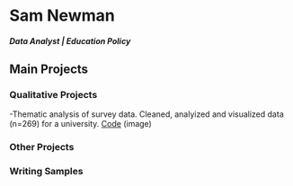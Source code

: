 # Sam Newman

##### Data Analyst | Education Policy 

## Main Projects 
### Qualitative Projects 
-Thematic analysis of survey data. Cleaned, analyized and visualized data (n=269) for a university. 
[Code](link)
(image) 


### Other Projects 

### Writing Samples 
